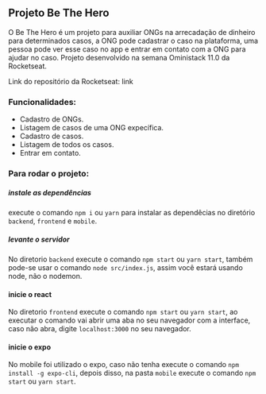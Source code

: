 ## Projeto Be The Hero

O Be The Hero é um projeto para auxiliar ONGs na arrecadação de dinheiro para determinados casos, a ONG pode cadastrar o caso na plataforma, uma pessoa pode ver esse caso no app  e entrar em contato com a ONG para ajudar no caso. Projeto desenvolvido na semana Oministack 11.0 da Rocketseat.

Link do repositório da Rocketseat: <a> link</a>

### Funcionalidades:
- Cadastro de ONGs.
- Listagem de casos de uma ONG expecífica.
- Cadastro de casos.
- Listagem de todos os casos.
- Entrar em contato.


### Para rodar o projeto:

##### instale as dependências
 execute o comando `npm i` ou `yarn` para instalar as dependêcias no diretório `backend`, `frontend` e `mobile`.

##### levante o servidor
 No diretorio `backend` execute o comando `npm start` ou `yarn start`, também pode-se usar o comando `node src/index.js`, assim você estará usando node, não o nodemon.

#### inicie o react
 No diretorio `frontend` execute o comando `npm start` ou `yarn start`, ao executar o comando vai abrir uma aba no seu navegador com a interface, caso não abra, digite `localhost:3000` no seu navegador.

#### inicie o expo
  No mobile foi utilizado o expo, caso não tenha execute o comando `npm install -g expo-cli`, depois disso, na pasta `mobile` execute o comando `npm start` ou `yarn start`.